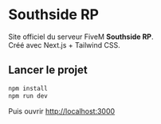 # Southside RP

Site officiel du serveur FiveM **Southside RP**.  
Créé avec Next.js + Tailwind CSS.

## Lancer le projet

```bash
npm install
npm run dev
```

Puis ouvrir [http://localhost:3000](http://localhost:3000)
